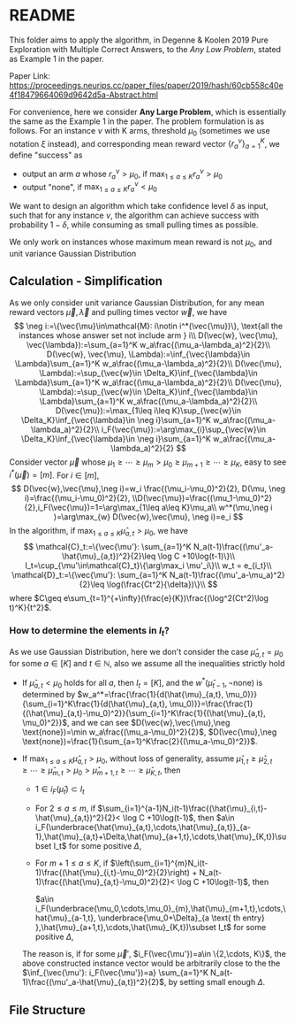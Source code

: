# README

This folder aims to apply the algorithm, in Degenne \& Koolen 2019 Pure Exploration with Multiple Correct Answers, to the *Any Low Problem*, stated as Example 1 in the paper. 

Paper Link: https://proceedings.neurips.cc/paper_files/paper/2019/hash/60cb558c40e4f18479664069d9642d5a-Abstract.html

For convenience, here we consider **Any Large Problem**, which is essentially the same as the Example 1 in the paper. The problem formulation is as follows. For an instance $\nu$ with K arms, threshold $\mu_0$ (sometimes we use notation $\xi$ instead), and corresponding mean reward vector $\{r^{\nu}_{a}\}_{a=1}^K$​, we define "success" as

+ output an arm $a$ whose $r_a^{\nu}>\mu_0$, if $\max_{1\leq a\leq K}r_a^{\nu} > \mu_0$
+ output "none", if $\max_{1\leq a\leq K}r_a^{\nu} < \mu_0$

We want to design an algorithm which take confidence level $\delta$ as input, such that for any instance $\nu$, the algorithm can achieve success with probability $1-\delta$, while consuming as small pulling times as possible.

We only work on instances whose maximum mean reward is not $\mu_0$​, and unit variance Gaussian Distribution

## Calculation - Simplification

As we only consider unit variance Gaussian Distribution, for any mean reward vectors $\vec{\mu},\vec{\lambda}$ and pulling times vector $\vec{w}$, we have
$$
\neg i:=\{\vec{\mu}\in\mathcal{M}: i\notin i^*(\vec{\mu})\}, \text{all the instances whose answer set not include arm } i\\
D(\vec{w}, \vec{\mu}, \vec{\lambda}):=\sum_{a=1}^K w_a\frac{(\mu_a-\lambda_a)^2}{2}\\
D(\vec{w}, \vec{\mu}, \Lambda):=\inf_{\vec{\lambda}\in \Lambda}\sum_{a=1}^K w_a\frac{(\mu_a-\lambda_a)^2}{2}\\
D(\vec{\mu}, \Lambda):=\sup_{\vec{w}\in \Delta_K}\inf_{\vec{\lambda}\in \Lambda}\sum_{a=1}^K w_a\frac{(\mu_a-\lambda_a)^2}{2}\\
D(\vec{\mu}, \Lambda):=\sup_{\vec{w}\in \Delta_K}\inf_{\vec{\lambda}\in \Lambda}\sum_{a=1}^K w_a\frac{(\mu_a-\lambda_a)^2}{2}\\
D(\vec{\mu}):=\max_{1\leq i\leq K}\sup_{\vec{w}\in \Delta_K}\inf_{\vec{\lambda}\in \neg i}\sum_{a=1}^K w_a\frac{(\mu_a-\lambda_a)^2}{2}\\
i_F(\vec{\mu}):=\arg\max_{i}\sup_{\vec{w}\in \Delta_K}\inf_{\vec{\lambda}\in \neg i}\sum_{a=1}^K w_a\frac{(\mu_a-\lambda_a)^2}{2}
$$
Consider vector $\vec{\mu}$ whose $\mu_1\geq \cdots\geq \mu_m > \mu_0\geq \mu_{m+1}\geq \cdots\geq \mu_K$​, easy to see $i^*(\vec{\mu})=[m]$. For $i\in [m]$,
$$
D(\vec{w},\vec{\mu},\neg i)=w_i \frac{(\mu_i-\mu_0)^2}{2}, D(\mu, \neg i)=\frac{(\mu_i-\mu_0)^2}{2}, \\D(\vec{\mu})=\frac{(\mu_1-\mu_0)^2}{2},i_F(\vec{\mu})=1=\arg\max_{1\leq a\leq K}\mu_a\\
w^*(\mu,\neg i )=\arg\max_{w} D(\vec{w},\vec{\mu}, \neg i)=e_i
$$
In the algorithm, if $\max_{1\leq a\leq K}\hat{\mu}_{a,t} > \mu_0$, we have
$$
\mathcal{C}_t:=\{\vec{\mu'}: \sum_{a=1}^K N_a(t-1)\frac{(\mu'_a-\hat{\mu}_{a,t})^2}{2}\leq \log C +10\log(t-1)\}\\
I_t=\cup_{\mu'\in\mathcal{C}_t}\{\arg\max_i \mu'_i\}\\
w_t = e_{i_t}\\
\mathcal{D}_t:=\{\vec{\mu'}: \sum_{a=1}^K N_a(t-1)\frac{(\mu'_a-\mu_a)^2}{2}\leq \log(\frac{Ct^2}{\delta})\}\\
$$
where $C\geq e\sum_{t=1}^{+\infty}(\frac{e}{K})\frac{(\log^2(Ct^2)\log t)^K}{t^2}$. 

### How to determine the elements in $I_t$?

As we use Gaussian Distribution, here we don't consider the case $\hat{\mu}_{a,t}=\mu_0$ for some $a\in[K]$ and $t\in \mathbb{N}$, also we assume all the inequalities strictly hold

+ If $\hat{\mu}_{a,t} < \mu_0$ holds for all $a$, then $I_t=[K]$, 
  and the $w^*(\hat{\mu}_{t-1}, \neg \text{none})$ is determined by $w_a^*=\frac{\frac{1}{d(\hat{\mu}_{a,t}, \mu_0)}}{\sum_{i=1}^K\frac{1}{d(\hat{\mu}_{a,t}, \mu_0)}}=\frac{\frac{1}{(\hat{\mu}_{a,t}-\mu_0)^2}}{\sum_{i=1}^K\frac{1}{(\hat{\mu}_{a,t}, \mu_0)^2}}$, and we can see $D(\vec{w},\vec{\mu},\neg \text{none})=\min w_a\frac{(\mu_a-\mu_0)^2}{2}$,  $D(\vec{\mu},\neg \text{none})=\frac{1}{\sum_{a=1}^K\frac{2}{(\mu_a-\mu_0)^2}}$.

+ If $\max_{1\leq a\leq K}\hat{\mu}_{a,t} > \mu_0$, without loss of generality, assume $\hat{\mu}_{1,t} \geq \hat{\mu}_{2,t}\geq\cdots \geq \hat{\mu}_{m,t} > \mu_0 > \hat{\mu}_{m+1, t}\geq \cdots\geq \hat{\mu}_{K, t}$, then

  + $1\in i_F(\hat{\mu}_t)\subset I_t$

  + For $2\leq a\leq m$, if $\sum_{i=1}^{a-1}N_i(t-1)\frac{(\hat{\mu}_{i,t}-\hat{\mu}_{a,t})^2}{2}< \log C +10\log(t-1)$, then
    $a\in i_F(\underbrace{\hat{\mu}_{a,t},\cdots,\hat{\mu}_{a,t}}_{a-1},\hat{\mu}_{a,t}+\Delta,\hat{\mu}_{a+1,t},\cdots,\hat{\mu}_{K,t})\subset I_t$ for some positive $\Delta$,

  + For $m+1\leq a\leq K$, if $\left(\sum_{i=1}^{m}N_i(t-1)\frac{(\hat{\mu}_{i,t}-\mu_0)^2}{2}\right) + N_a(t-1)\frac{(\hat{\mu}_{a,t}-\mu_0)^2}{2}< \log C +10\log(t-1)$, then

    $a\in i_F(\underbrace{\mu_0,\cdots,\mu_0}_{m},\hat{\mu}_{m+1,t},\cdots,\hat{\mu}_{a-1,t}, \underbrace{\mu_0+\Delta}_{a \text{ th entry} },\hat{\mu}_{a+1,t},\cdots,\hat{\mu}_{K,t})\subset I_t$ for some positive $\Delta$,

  The reason is, if for some $\vec{\mu}'$, $i_F(\vec{\mu'})=a\in \{2,\cdots, K\}$, the above constructed instance vector would be arbitrarily close to the the $\inf_{\vec{\mu'}: i_F(\vec{\mu'})=a} \sum_{a=1}^K N_a(t-1)\frac{(\mu'_a-\hat{\mu}_{a,t})^2}{2}$, by setting small enough $\Delta$.



## File Structure


